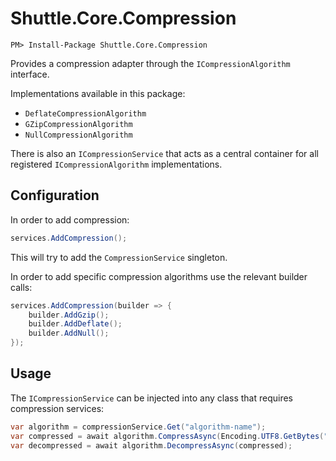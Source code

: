 # Shuttle.Core.Compression

```
PM> Install-Package Shuttle.Core.Compression
```

Provides a compression adapter through the `ICompressionAlgorithm` interface.

Implementations available in this package:

- `DeflateCompressionAlgorithm`
- `GZipCompressionAlgorithm`
- `NullCompressionAlgorithm`

There is also an `ICompressionService` that acts as a central container for all registered `ICompressionAlgorithm` implementations.

## Configuration

In order to add compression:

```c#
services.AddCompression();
```

This will try to add the `CompressionService` singleton.

In order to add specific compression algorithms use the relevant builder calls:

```c#
services.AddCompression(builder => {
	builder.AddGzip();
	builder.AddDeflate();
	builder.AddNull();
});
```

## Usage

The `ICompressionService` can be injected into any class that requires compression services:

```c#
var algorithm = compressionService.Get("algorithm-name");
var compressed = await algorithm.CompressAsync(Encoding.UTF8.GetBytes("some data"));
var decompressed = await algorithm.DecompressAsync(compressed);
```